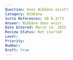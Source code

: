 ```yaml
---
Question: Does Nibbāna exist?
Category: Nibbāna
Sutta References: UD 8.3/73
Answer: Nibbāna does exist.
Date Entered: March 14, 2025
Review Status: Not started
Level: 
Priority: 
Number: 
Draft: true
---
```

